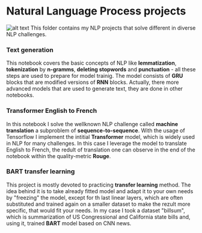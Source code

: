 # Natural Language Process projects
![alt text](**https://github.com/REDISKA3000/text_generation/blob/01621af44ba94468154e5eeae27971744f97e128/maxresdefault.jpg**)
This folder contains my NLP projects that solve different in diverse NLP challenges.

### Text generation
This notebook covers the basic concepts of NLP like **lemmatization**, **tokenization** by **n-gramms**, **deleting stopwords** and **punctuation** - all these steps are used to prepare for model trainig. The model consists of **GRU** blocks that are modified versions of **RNN** blocks. Actually, there more advanced models that are used to generate text, they are done in other notebooks.
### Transformer English to French
In this notebook I solve the wellknown NLP challenge called **machine translation** a subproblem of **sequence-to-sequence**. With the usage of Tensorflow I implement the intitial **Transformer** model, which is widely used in NLP for many challenges. In this case I leverage the model to translate English to French, the redult of translation one can observe in the end of the notebook within the quality-metric **Rouge**. 
### BART transfer learning
This project is mostly devoted to practicing **transfer learning** method. The idea behind it is to take already fitted model and adapt it to your own needs by "freezing" the model, except for th last linear layers, which are often substituted and trained again on a smaller dataset to make the rezult more specific, that would fit your needs. In my case I took a dataset "billsum", which is summarization of US Congressional and California state bills and, using it, trained **BART** model based on CNN news.

 



